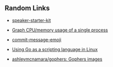 
## Random Links

* [speaker-starter-kit](https://github.com/coryhouse/speaker-starter-kit/blob/master/README.md)
* [Graph CPU/memory usage of a single process](https://unix.stackexchange.com/questions/554/how-to-monitor-cpu-memory-usage-of-a-single-process)
* [commit-message-emoji](https://github.com/dannyfritz/commit-message-emoji/blob/master/README.md)

* [Using Go as a scripting language in Linux](https://blog.cloudflare.com/using-go-as-a-scripting-language-in-linux/)

* [ashleymcnamara/gophers: Gophers images](https://github.com/ashleymcnamara/gophers)



<!--stackedit_data:
eyJoaXN0b3J5IjpbMjA0MjQ3NzY4NSwtNTUwMzMzODI2XX0=
-->